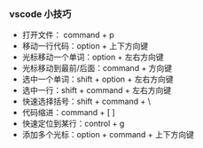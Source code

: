 ### vscode 小技巧

- 打开文件： command + p
- 移动一行代码：option + 上下方向键
- 光标移动一个单词：option + 左右方向键
- 光标移动到最前/后面：command + 方向键
- 选中一个单词：shift + option + 左右方向键
- 选中一行：shift + command + 左右方向键
- 快速选择括号：shift + command + \
- 代码缩进：command + [ ]
- 快速定位到某行：control + g
- 添加多个光标：option + command + 上下方向键